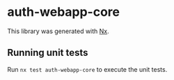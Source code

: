 # auth-webapp-core

This library was generated with [Nx](https://nx.dev).

## Running unit tests

Run `nx test auth-webapp-core` to execute the unit tests.
